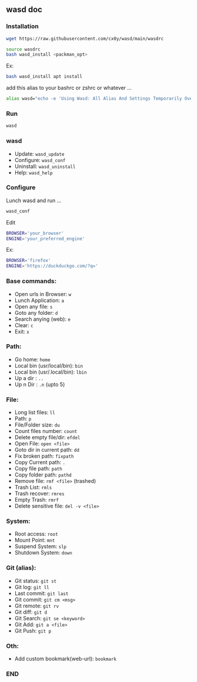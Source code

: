 ## wasd doc

### Installation

```sh
wget https://raw.githubusercontent.com/cx0y/wasd/main/wasdrc
```

```sh
source wasdrc
bash wasd_install <packman_opt>
```
Ex:

```sh
bash wasd_install apt install
```

add this alias to your bashrc or zshrc or whatever ...

```sh
alias wasd="echo -e 'Using Wasd: All Alias And Settings Temporarily Overwritten';source ~/.config/wasd/wasdrc"
```

### Run
```sh
wasd
```

### wasd

- Update: `wasd_update`
- Configure: `wasd_conf`
- Uninstall: `wasd_uninstall`
- Help: `wasd_help`


### Configure
Lunch wasd and run ...
```sh
wasd_conf
```
Edit
```sh
BROWSER='your_browser'
ENGINE='your_preferred_engine'
```
Ex:
```sh
BROWSER='firefox'
ENGINE='https://duckduckgo.com/?q='
```


### Base commands:

- Open urls in Browser: `w`
- Lunch Application: `a`
- Open any file: `s`
- Goto any folder: `d`
- Search anying (web): `e`
- Clear: `c`
- Exit: `x`

### Path:

- Go home: `home`
- Local bin (usr/local/bin): `bin`
- Local bin (usr/.local/bin): `lbin`
- Up a dir : `..`
- Up n Dir : `.n` (upto 5)

### File:

- Long list files: `ll`
- Path: `p`
- File/Folder size: `du`
- Count files number: `count`
- Delete empty file/dir: `efdel`
- Open File: `open <file>`
- Goto dir in current path: `dd`
- Fix broken path: `fixpath`
- Copy Current path: `.`
- Copy file path: `path`
- Copy folder path: `pathd`
- Remove file: `rmf <file>` (trashed)
- Trash List: `rmls`
- Trash recover: `rmres`
- Empty Trash: `rmrf`
- Delete sensitive file: `del -v <file>`

### System:

- Root access: `root`
- Mount Point: `mnt`
- Suspend System: `slp`
- Shutdown System: `down`

### Git (alias):

- Git status: `git st`
- Git log: `git ll`
- Last commit: `git last`
- Git commit: `git cm <msg>`
- Git remote: `git rv`
- Git diff: `git d`
- Git Search: `git se <keyword>`
- Git Add: `git a <file>`
- Git Push: `git p`

### Oth:

- Add custom bookmark(web-url): `bookmark`

### END

